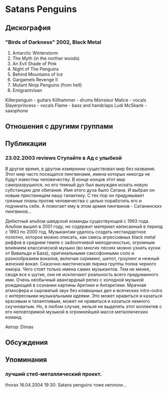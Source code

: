 # Satans Penguins



## Дискография

### "Birds of Darkness" 2002, Black Metal

1. Antarctic Winterstorm
2. The Myth (in the norther woods)
3. An Evil Shade of Pink
4. Night of The Penguins
5. Behind Mountains of Ice
6. Gargamels Revenge II
7. Mutant Ninja Penguins (from hell)
8. Emigrantvisan



Killerpenguin - guitars
Killhammer - drums
Monsieur Malice - vocals
Slayerprincess - vocals
Flame - bass and handclaps
Ludi McSkank - saxophone



## Отношения с другими группами


## Публикации

### 23.02.2003 reviews Ступайте в Ад с улыбкой

<p>В другое время, в другом измерении существовал мир без названия. Этот мир часто посещался пингвинами, имена которых никогда не будут известны человечеству. В конце концов этот мир саморазрушился, но его темный дух был вынужден искать новую субстанцию для обитания. Имя этого духа было Сатана. И выбрал он новым пристанищем нашу галактику. С тех пор он придумывает грязные планы против человечества с целью поработить его и подчинить себе. А помогает ему в этом армия пингвинов - Сатанинских пингвинов...</p>
<p> Дебютный альбом шведской команды существующей с 1993 года. Альбом вышел в 2001 году, но содержит материал написанный в период с 1993 по 2000 год. Музыкантам удалось создать нестандартное полотно, которое можно описать, как смесь агрессивных black metal риффов в среднем темпе с заdoomчивой мелодичностью, огромным влиянием классической музыки (во многих песнях можно узнать куски от Вивальди и Баха), оригинальными саксофонными соло и разнообразием вокалов, включая скриминг, шепот, гроулинг и нежный женский вокал. Сказочно-мистическая лирика группы полна черного юмора. Чего стоят только имена самих музыкантов. Тем не менее, сводя все к шутке, они не исключают реальность всего придуманного ими. Очень необычный авангардный релиз с холодной музыкой рождающей в сознании картины Арктики и Антарктики. Мрачная атмосфера и сыроватый звук без клавишных дел и всяческих intro-outro с интересными музыкальными идеями. Это может нравиться и казаться красивым и талантливым, может не нравиться и казаться немного скучноватым. Но, в любом случае, нельзя не выделять этот коллектив с его неповторимой музыкой в огромнейшей массе металлических команд.</p>

Автор: Dimas


## Обсуждения


## Упоминания

### лучший стеб-металлический проект.

thorax 16.04.2004 19:30:
Satans penguins тоже неплохи...

